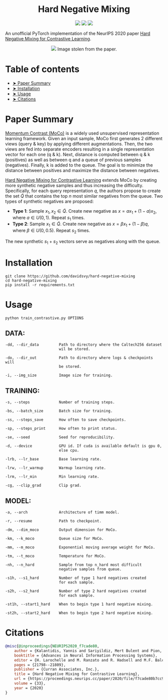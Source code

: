 <h1 align="center">
  <b>Hard Negative Mixing</b><br>
</h1>

<p align="center">
      <a href="https://www.python.org/">
        <img src="https://img.shields.io/badge/python-3.7-blue.svg" /></a>
       <a href= "https://pytorch.org/">
        <img src="https://img.shields.io/badge/PyTorch-1.12-FF0000.svg" /></a>
       <a href= "https://github.com/davidsvy/hard-negative-mixing/blob/main/LICENSE">
        <img src="https://img.shields.io/badge/license-MIT-white.svg" /></a>
</p>

An unofficial PyTorch implementation of the NeurIPS 2020 paper [Hard Negative Mixing for Contrastive Learning](https://proceedings.neurips.cc/paper/2020/file/f7cade80b7cc92b991cf4d2806d6bd78-Paper.pdf).



<p align="center">
  <image src="assets/method.png" />
  Image stolen from the paper.
</p>




Table of contents
===

<!--ts-->
  * [➤ Paper Summary](#paper-summary)
  * [➤ Installation](#installation)
  * [➤ Usage](#usage)
  * [➤ Citations](#citations)
<!--te-->


<a  id="paper-summary"></a>
Paper Summary
===
[Momentum Contrast (MoCo)](https://arxiv.org/abs/1911.05722) is a widely used unsupervised representation learning framework. Given an input sample, MoCo first generates 2 different views (query & key) by applying different augmentations. Then, the two views are fed into separate encoders resulting in a single representation vector for each one (q & k). Next, distance is computed between q & k (positives) as well as between q and a queue of previous samples (negatives). Finally, k is added to the queue. The goal is to minimize the distance between positives and maximize the distance between negatives.

[Hard Negative Mixing for Contrastive Learning](https://proceedings.neurips.cc/paper/2020/file/f7cade80b7cc92b991cf4d2806d6bd78-Paper.pdf) extends MoCo by creating more synthetic negative samples and thus increasing the difficulty. Specifically, for each query representation $q$, the authors propose to create the set $\tilde{Q}$ that contains the top $n$ most similar negatives from the queue. Two types of synthetic negatives are proposed:

- **Type 1**: Sample $x_1, x_2 \in \tilde{Q}$. Create new negative as $x = a x_1 + (1 - a) x_2$, where $a \in U(0, 1)$. Repeat $s_1$ times.
- **Type 2**: Sample $x_1 \in \tilde{Q}$. Create new negative as $x = \beta x_1 + (1 - \beta) q$, where $\beta \in U(0, 0.5)$. Repeat $s_2$ times.

The new synthetic $s_1 + s_2$ vectors serve as negatives along with the queue.


<a  id="installation"></a>
Installation
===
```
git clone https://github.com/davidsvy/hard-negative-mixing
cd hard-negative-mixing
pip install -r requirements.txt
```



<a  id="usage"></a>
Usage
===

```
python train_contrastive.py OPTIONS
```

## DATA:
    -dd, --dir_data         Path to directory where the Caltech256 dataset 
                            wil be stored.

    -do, --dir_out          Path to directory where logs & checkpoints will 
                            be stored.    

    -i, --img_size          Image size for training.      


## TRAINING:
    -s, --steps             Number of training steps.

    -bs, --batch_size       Batch size for training.

    -ss, --steps_save       How often to save checkpoints.

    -sp, --steps_print      How often to print status. 

    -se, --seed             Seed for reproducibility.

    -d, --device            GPU id. If cuda is available default is gpu 0, 
                            else cpu.

    -lrb, --lr_base         Base learning rate.

    -lrw, --lr_warmup       Warmup learning rate.

    -lrm, --lr_min          Min learning rate.

    -cg, --clip_grad        Clip grad.



## MODEL:
    -a, --arch              Architecture of timm model.

    -r, --resume            Path to checkpoint.

    -dm, --dim_moco         Output dimension for MoCo.

    -km, --k_moco           Queue size for MoCo.

    -mm, --m_moco           Exponential moving average weight for MoCo.

    -tm, --t_moco           Temperature for MoCo.

    -nh, --n_hard           Sample from top n_hard most difficult 
                            negative samples from queue.

    -s1h, --s1_hard         Number of type 1 hard negatives created 
                            for each sample.

    -s2h, --s2_hard         Number of type 2 hard negatives created 
                            for each sample.

    -st1h, --start1_hard    When to begin type 1 hard negative mixing.

    -st2h, --start2_hard    When to begin type 2 hard negative mixing.



<a  id="citations"></a>
Citations
===

```bibtex
@misc{@inproceedings{NEURIPS2020_f7cade80,
    author = {Kalantidis, Yannis and Sariyildiz, Mert Bulent and Pion, Noe and Weinzaepfel, Philippe and Larlus, Diane},
    booktitle = {Advances in Neural Information Processing Systems},
    editor = {H. Larochelle and M. Ranzato and R. Hadsell and M.F. Balcan and H. Lin},
    pages = {21798--21809},
    publisher = {Curran Associates, Inc.},
    title = {Hard Negative Mixing for Contrastive Learning},
    url = {https://proceedings.neurips.cc/paper/2020/file/f7cade80b7cc92b991cf4d2806d6bd78-Paper.pdf},
    volume = {33},
    year = {2020}
}
```


